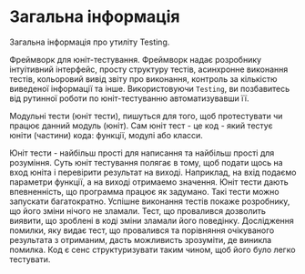 # Загальна інформація

Загальна інформація про утиліту Testing.

Фреймворк для юніт-тестування. Фреймворк надає розробнику інтуітивний інтерфейс, просту структуру тестів, асинхронне виконання тестів, кольоровий вивід звіту про виконання, контроль за кількістю виведеної інформації та інше. Використовуючи `Testing`, ви позбавитесь від рутинної роботи по юніт-тестуванню автоматизувавши її.

Модульні тести (юніт тести), пишуться для того, щоб протестувати чи працює данний модуль (юніт). Сам юніт тест - це код - який тестує юніти (частини) кода: функції, модулі або класси.

Юніт тести - найбільш прості для написання та найбільш прості для розуміння. Суть юніт тестування полягає в тому, щоб подати щось на вход юніта і перевірити результат на виході. Наприклад, на вхід подаємо параметри функції, а на виході отримаемо значення. Юніт тести дають впевненність, що программа працює як задумано. Такі тести можно запускати багатократно. Успішне виконання тестів покаже розробнику, що його зміни нічого не зламали. Тест, що провалився дозволить виявити, що зроблені в коді зміни зламали його поведінку. Дослідження помилки, яку видає тест, що провалився та порівняння очікуваного результата з отриманим, дасть можливисть зрозуміти, де виникла помилка. Код є сенс структуризувати таким чином, щоб його було легко тестувати.
